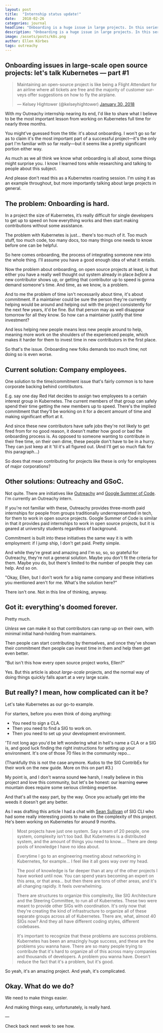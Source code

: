 ```yaml
---
layout: post
title:  "Internship status update!"
date:   2018-02-26
categories: journal
headline: "Onboarding is a huge issue in large projects. In this series we'll discuss these issues, some solutions, and how the Kubernetes community is doing an amazing job with this."
description: "Onboarding is a huge issue in large projects. In this series we'll discuss these issues, some solutions, and how the Kubernetes community is doing an amazing job with this."
image: /assets/posts/k8s.png
author: Ellen Körbes
tags: outreachy
---
```


## Onboarding issues in large-scale open source projects: let's talk Kubernetes — part #1

<blockquote class="twitter-tweet" data-lang="en"><p lang="en" dir="ltr">Maintaining an open-source project is like being a Flight Attendant for an airline where all tickets are free and the majority of customer surveys offer suggestions on how to fly the airplane.</p>&mdash; Kelsey Hightower (@kelseyhightower) <a href="https://twitter.com/kelseyhightower/status/958349496076742658?ref_src=twsrc%5Etfw">January 30, 2018</a></blockquote>
<script async src="https://platform.twitter.com/widgets.js" charset="utf-8"></script>

With my Outreachy internship nearing its end, I'd like to share what I believe to be the most important lesson from working on Kubernetes full time for nearly three months.

You might've guessed from the title: it's about onboarding. I won't go so far as to claim it's the most important part of a successful project—it's the only part I'm familiar with so far really—but it seems like a pretty significant portion either way.

As much as we all think we know what onboarding is all about, some things might surprise you. I know I learned tons while researching and talking to people about this subject.

And please don't read this as a Kubernetes roasting session. I'm using it as an example throughout, but more importantly talking about large projects in general.

## The problem: Onboarding is hard.

In a project the size of Kubernetes, it’s really difficult for single developers to get up to speed on how everything works and then start making contributions without some assistance.

The problem with Kubernetes is just... there's too much of it. Too much stuff, too much code, too many docs, too many things one needs to know before one can be helpful.

So here comes onboarding, the process of integrating someone new into the whole thing. I'll assume you have a good enough idea of what it entails.

Now the problem about onboarding, on open source projects at least, is that either you have a really well thought out system already in place *before* a new contributor shows up, or getting that contributor up to speed is gonna demand someone's time. And time, as we know, is a problem.

And to me the problem of time isn't necessarily about time, it's about commitment. If a maintainer could be sure the person they're currently helping would be around and helping out with the project consistently for the next few years, it'd be fine. But that person may as well disappear tomorrow for all they know. So how can a maintainer justify that time investment?

And less helping new people means less new people around to help, meaning more work on the shoulders of the experienced people, which makes it harder for them to invest time in new contributors in the first place.

So that's the issue. Onboarding new folks demands too much time; not doing so is even worse.

## Current solution: Company employees.

One solution to the time/commitment issue that's fairly common is to have corporate backing behind contributors. 

E.g. say one day Red Hat decides to assign two employees to a certain interest group in Kubernetes. The current members of that group can safely spend their time getting the new members up to speed. There's the implied commitment that they'll be working on it for a decent amount of time and making significant effort at it.

And since these new contributors have safe jobs they're not likely to get fired from for no good reason, it doesn't matter how good or bad the onboarding process is. As opposed to someone wanting to contribute in their free time, on their own dime, these people don't have to be in a hurry. They can just keep at it 'til it's all figured out. (And I'll get so much flak for this paragraph...)

So does that mean contributing for projects like these is only for employees of major corporations?

## Other solutions: Outreachy and GSoC.

Not quite. There are initiatives like [Outreachy](https://www.outreachy.org/) and [Google Summer of Code](https://summerofcode.withgoogle.com/). I'm currently an Outreachy intern.

If you're not familiar with these, Outreachy provides three-month paid internships for people from groups traditionally underrepresented in tech, for them to work in open source projects. Google Summer of Code is similar in that it provides paid internships to work in open source projects, but it is geared at university students regardless of background.

Commitment is built into these initiatives the same way it is with employment: if I jump ship, I don't get paid. Pretty simple.

And while they're great and amazing and I'm so, so, so grateful for Outreachy, they're not a general solution. Maybe you don't fit the criteria for them. Maybe you do, but there's limited to the number of people they can help. And so on.

"Okay, Ellen, but I don't work for a big name company and these initiatives you mentioned aren't for me. What's the solution here?"

There isn't one. Not in this line of thinking, anyway.

## Got it: everything's doomed forever.

Pretty much.

*Unless* we can make it so that contributors can ramp up on their own, with minimal initial hand-holding from maintainers.

Then people can start contributing by themselves, and once they've shown their commitment *then* people can invest time in them and help them get even better.

"But isn't this how every open source project works, Ellen?"

Yes. But this article is about *large-scale* projects, and the normal way of doing things quickly falls apart at a very large scale.

## But really? I mean, how complicated can it be?

Let's take Kubernetes as our go-to example.

For starters, before you even think of doing anything:

- You need to sign a CLA. 
- Then you need to find a SIG to work on. 
- Then you need to set up your development environment.

'Til not long ago you'd be left wondering what in hell's name a CLA or a SIG is, and good luck finding the right instructions for setting up your environment. It's one of those 70 files in the community repo...

(Thankfully this is not the case anymore. Kudos to the SIG ContribEx for their work on the new guide. More on this on part #3.)

My point is, and I don't wanna sound ~~too~~ harsh, I really believe in this project and love this community, but let's be honest: our learning ~~curve~~ mountain does require some serious climbing expertise.

And that's all the easy part, by the way. Once you actually get into the weeds it doesn't get any better.

As I was drafting this article I had a chat with [Sean Sullivan](https://twitter.com/seank8s) of SIG CLI who had some really interesting points to make on the complexity of this project. He's been working on Kubernetes for around 9 months.

> Most projects have just one system. Say a team of 20 people, one system, complexity isn't too bad. But Kubernetes is a distributed system, and the amount of things you need to know.... There are deep pools of knowledge I have no idea about.

> Everytime I go to an engineering meeting about networking in Kubernetes, for example... I feel like it all goes way over my head. 

> The pool of knowledge is far deeper than at any of the other projects I have worked until now. You can spend years becoming an expert on this area, or that area... but then there are tons of other areas, and it's all changing rapidly. It feels overwhelming.

> There are structures to organize this complexity, like SIG Architecture and the Steering Committee, to run all of Kubernetes. These two were meant to provide other SIGs with coordination. It's only now that they're creating the kind of infrastructure to organize all of these separate groups across all of Kubernetes. There are, what, almost 40 SIGs now? And they all have different coding styles, different codebases.

> It's important to recognize that these problems are success problems. Kubernetes has been an amazingly huge success, and these are the problems you wanna have. There are so many people trying to contribute that it's hard to organize all of this across many companies and thousands of developers. A problem you wanna have. Doesn't reduce the fact that it's a problem, but it's good.

So yeah, it's an amazing project. And yeah, it's complicated.

## Okay. What do we do?

We need to make things easier.

And making things easy, unfortunately, is really hard.

—

Check back next week to see how.
